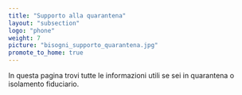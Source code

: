 ```yaml
---
title: "Supporto alla quarantena"
layout: "subsection"
logo: "phone"
weight: 7
picture: "bisogni_supporto_quarantena.jpg"
promote_to_home: true
---
```


In questa pagina trovi tutte le informazioni utili se sei in quarantena o isolamento fiduciario.
